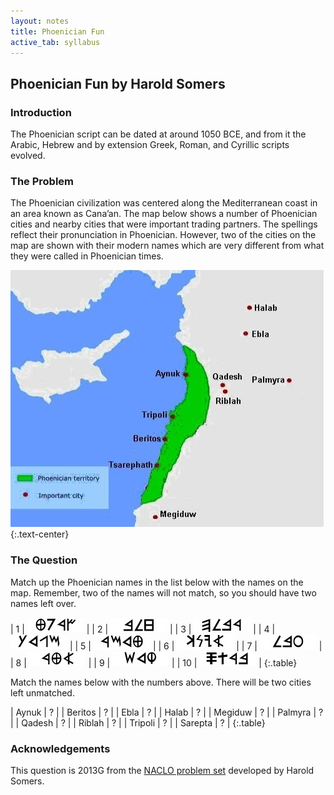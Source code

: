 ```yaml
---
layout: notes
title: Phoenician Fun
active_tab: syllabus
---
```


## Phoenician Fun <span class="text-muted">by Harold Somers</span>

### Introduction

The Phoenician script can be dated at around 1050 BCE, and from it
the Arabic, Hebrew and by extension Greek, Roman, and Cyrillic
scripts evolved.

### The Problem

The Phoenician civilization was centered along the Mediterranean
coast in an area known as Cana’an. The map below shows a number of
Phoenician cities and nearby cities that were important trading
partners. The spellings reflect their pronunciation in Phoenician.
However, two of the cities on the map are shown with their modern
names which are very different from what they were called in
Phoenician times.

![Phoenician map](../img/2013G_map.jpg 'Phoenician map')
{:.text-center}

### The Question

Match up the Phoenician names in the list below with the names on
the map. Remember, two of the names will not match, so you should
have two names left over.

| 1 | ![](../img/2013G_1.png) |
| 2 | ![](../img/2013G_2.png) |
| 3 | ![](../img/2013G_3.png) |
| 4 | ![](../img/2013G_4.png) |
| 5 | ![](../img/2013G_5.png) |
| 6 | ![](../img/2013G_6.png) |
| 7 | ![](../img/2013G_7.png) |
| 8 | ![](../img/2013G_8.png) |
| 9 | ![](../img/2013G_9.png) |
| 10 | ![](../img/2013G_10.png) |
{:.table}

Match the names below with the numbers above. There will be two cities left unmatched.

| Aynuk | ? |
| Beritos | ? |
| Ebla | ? |
| Halab | ? |
| Megiduw | ? |
| Palmyra | ? |
| Qadesh | ? |
| Riblah | ? |
| Tripoli | ? |
| Sarepta | ? |
{:.table}

### Acknowledgements

This question is 2013G from the [NACLO problem set](http://www.nacloweb.org/) developed by Harold Somers.
